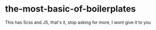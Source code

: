 # the-most-basic-of-boilerplates
This has Scss and JS, that's it, stop asking for more, I wont give it to you
